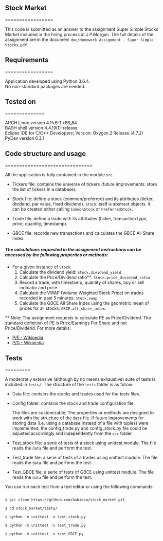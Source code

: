 
## Stock Market
=================


This code is submitted as an answer to the assignment Super Simple Stocks Market
included in the hiring process at J.P.Morgan.
The full details of the assignment are in the document `doc/Homework Assignment - Super Simple Stocks.pdf`.



## Requirements
=================


Application developed using Python 3.6.4.<br />
No non-standard packages are needed.<br />



## Tested on   
==============


ARCH Linux version 4.15.6-1 x86_84<br />
BASH shell version 4.4.19(1)-release<br />
Eclipse IDE for C/C++ Developers; Version: Oxygen.2 Release (4.7.2)<br />
PyDev version 6.3.1<br />
   


## Code structure and usage
===============================


All the application is fully contained in the module `src`.

  - Tickers file: contains the universe of tickers (future improvements: store the list of tickers in a database).

  - Stock file: define a stock (common/preferred) and its attributes (ticker, dividend, par value, fixed dividend).
       `Stock` itself is abstract objects. It can be created either calling `CommonStock` or `PreferredStock`.


  - Trade file: define a trade with its attributes (ticker, transaction type, price, quantity, timestamp).

  - GBCE file: records new transactions and calculates the GBCE All Share Index.



##### The calculations requested in the assignment instructions can be accessed by the following properties or methods:


- For a given instance of `Stock`:
  1. Calculate the dividend yield: `Stock.dividend_yield`
  2. Calculate the Price/Dividend ratio**: `Stock.price_dividend_ratio`
  3. Record a trade, with timestamp, quantity of shares, buy or sell indicator and price.
  4. Calculate the VWAP (Volume Weighted Stock Price) on trades recorded in past 5 minutes: `Stock.vwap`
  5. Calculate the GBCE All Share Index using the geometric mean of prices for all stocks: `GBCE.all_share_index`.


** Note: The assignment requests to calculate PE as Price/Dividend. 
         The standard definition of PE is Price/Earnings Per Share and not Price/Dividend.
         For more details:<br />
         
  - [P/E - Wikipedia](https://en.wikipedia.org/wiki/Price%E2%80%93earnings_ratio) <br />
  - [P/D - Wikipedia](https://en.wikipedia.org/wiki/Dividend_yield#Related_measures) <br />


## Tests
=========


A moderately extensive (although by no means exhaustive) suite of tests is included in `tests/`.
The structure of the `tests` folder is as follow:

  - Data file: contains the stocks and trades used for the tests files.

  - Config folder: contains the stock and trade configuration file.

       The files are customizable; The properties or methods are designed to work with the structure of the `data` file.
       If future improvements for storing data (i.e. using a database instead of a file with tuples) were implemented,
       the config_trade.py and config_stock.py file could be adjusted accordingly and independently from the `src` folder

  - Test_stock file: a serie of tests of a stock using unittest module. The file reads the `data` file and perform the test.
  
  - Test_trade file: a serie of tests of a trades using unittest module. The file reads the `data` file and perform the test.
  
  - Test_GBCE file: a serie of tests of GBCE using unittest module. The file reads the `data` file and perform the test.


You can run each test from a text editor or using the following commands:

```

$ git clone https://github.com/babieca/stock_market.git

$ cd stock_market/tests/

$ python -m unittest -v test_stock.py

$ python -m unittest -v test_trade.py

$ python -m unittest -v test_GBCE.py

```






